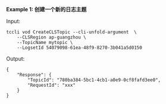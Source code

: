 **Example 1: 创建一个新的日志主题**



Input: 

```
tccli vod CreateCLSTopic --cli-unfold-argument  \
    --CLSRegion ap-guangzhou \
    --TopicName mytopic \
    --LogsetId 54079098-61ea-48f9-8270-3b041a5d0150
```

Output: 
```
{
    "Response": {
        "TopicId": "780ba384-5bc1-4cb1-a0e9-0cf8fafd3ee0",
        "RequestId": "xxx"
    }
}
```

